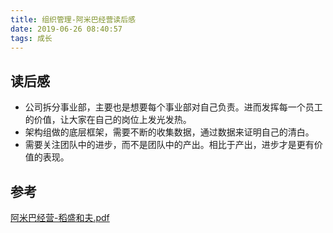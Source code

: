 ```yaml
---
title: 组织管理-阿米巴经营读后感
date: 2019-06-26 08:40:57
tags: 成长
---
```


## 读后感

- 公司拆分事业部，主要也是想要每个事业部对自己负责。进而发挥每一个员工的价值，让大家在自己的岗位上发光发热。
- 架构组做的底层框架，需要不断的收集数据，通过数据来证明自己的清白。
- 需要关注团队中的进步，而不是团队中的产出。相比于产出，进步才是更有价值的表现。

## 参考

[阿米巴经营-稻盛和夫.pdf](/image/《阿米巴经营》稻盛和夫.pdf)
